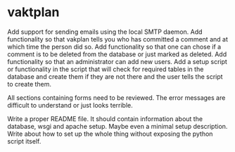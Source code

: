 # vaktplan

Add support for sending emails using the local SMTP daemon.
Add functionality so that vakplan tells you who has committed a comment
    and at which time the person did so.
Add functionality so that one can chose if a comment is to be deleted
    from the database or just marked as deleted.
Add functionality so that an administrator can add new users.
Add a setup script or functionality in the script that will check for
    required tables in the database and create them if they are not
    there and the user tells the script to create them.

All sections containing forms need to be reviewed. The error messages
    are difficult to understand or just looks terrible.

Write a proper README file. It should contain information about the
    database, wsgi and apache setup. Maybe even a minimal setup
    description. Write about how to set up the whole thing without
    exposing the python script itself.
